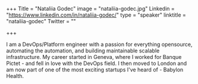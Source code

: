 +++
Title = "Nataliia Godec"
image = "nataliia-godec.jpg"
Linkedin = "https://www.linkedin.com/in/nataliia-godec/"
type = "speaker"
linktitle = "nataliia-godec"
Twitter = ""

+++

I am a DevOps/Platform engineer with a passion for everything opensource, automating the automation, and building maintainable  scalable infrastructure. My career started in Geneva, where I worked for Banque Pictet - and fell in love with the DevOps field. I then moved to London and am now part of one of the most exciting startups I've heard of - Babylon Health. 
